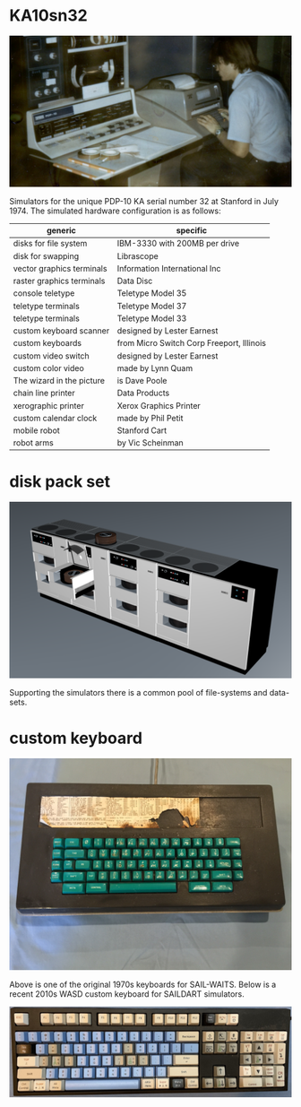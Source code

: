 # KA10sn32

![foo](AI_PDP_dave_poole.png "banner")

Simulators for the unique PDP-10 KA serial number 32 at Stanford in July 1974.
The simulated hardware configuration is as follows:

generic | specific
-------------------------- | --------------------------------
disks for file system | IBM-3330 with 200MB per drive
disk for swapping | Librascope
vector graphics terminals | Information International Inc
raster graphics terminals | Data Disc
console teletype | Teletype Model 35
teletype terminals | Teletype Model 37
teletype terminals | Teletype Model 33
custom keyboard scanner | designed by Lester Earnest
custom keyboards | from Micro Switch Corp Freeport, Illinois
custom video switch | designed by Lester Earnest
custom color video | made by Lynn Quam
The wizard in the picture | is Dave Poole
chain line printer | Data Products
xerographic printer | Xerox Graphics Printer
custom calendar clock | made by Phil Petit
mobile robot | Stanford Cart
robot arms | by Vic Scheinman

# disk pack set
![foo](big_IBM_magnetic_disk_drives_3330+3333.png "banner")

Supporting the simulators there is a common pool of file-systems and data-sets.

# custom keyboard
![foo](Lester_Keyboard.jpg "banner")

Above is one of the original 1970s keyboards for SAIL-WAITS.
Below is a recent 2010s WASD custom keyboard for SAILDART simulators.

![foo](BlueKeyboard.png "banner")




